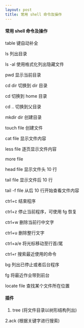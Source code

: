 ```yaml
---
layout: post
title: 常用 shell 命令及操作
---
```


#### 常用 shell 命令及操作

table 键自动补全

ls 列出目录

ls -al 使用格式化列出隐藏文件

pwd 显示当前目录

cd dir 切换到 dir 目录

cd 切换到 home 目录

cd .. 切换到父目录

mkdir dir 创建目录

touch file 创建文件

cat file 显示文件内容

less file 逐页显示文件内容

more file

head file 显示文件头 10 行

tail file 显示文件后 10 行

tail -f file 从后 10 行开始查看文件内容

ctrl+c 结束程序

ctrl+z 停止当前程序，可使用 fg 恢复

ctrl+w 删除当前行中文字

ctrl+u 删除整行文字

ctrl+a/e 将光标移动至行首/尾

ctrl+r 搜索最近使用的命令

bg 列出已停止或者后台程序

fg 将最近作业带到前台

locate file 查找某个文件所在位置

#### 插件
1. tree (将文件目录以树形结构列出)

2.ack (根据关键字进行搜索)
